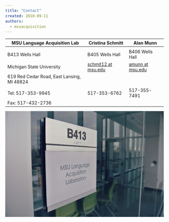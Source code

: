 ```yaml
---
title: "Contact"
created: 2010-09-11
authors: 
  - msuacquisition
---
```


| MSU Language Acquisition Lab | Cristina Schmitt | Alan Munn |
| --- | --- | --- |
|  |
| B413 Wells Hall | B405 Wells Hall | B406 Wells Hall |
| Michigan State University | [schmit12 at msu.edu](mailto:schmit12@msu.edu "schmit12 at msu.edu") | [amunn at msu.edu](mailto:amunn@msu.edu "amunn at msu.edu") |
| 619 Red Cedar Road, East Lansing, MI 48824 |  |  |
|  |
| Tel: 517-353-9945 | 517-353-6762 | 517-355-7491 |
| Fax: 517-432-2736 |  |  |

[![wells2](assets/images/wells2.jpg)](https://msuacquisition.files.wordpress.com/2010/09/wells2.jpg)
